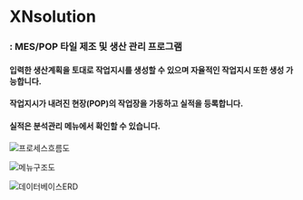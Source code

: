 # XNsolution
### : MES/POP 타일 제조 및 생산 관리 프로그램

#### 입력한 생산계획을 토대로 작업지시를 생성할 수 있으며 자율적인 작업지시 또한 생성 가능합니다. 
#### 작업지시가 내려진 현장(POP)의 작업장을 가동하고 실적을 등록합니다. 
#### 실적은 분석관리 메뉴에서 확인할 수 있습니다.

![프로세스흐름도](https://user-images.githubusercontent.com/96224803/152660249-f8da57d5-5cf0-4404-9ced-f0afc4a3e500.PNG)

![메뉴구조도](https://user-images.githubusercontent.com/96224803/152660253-951d5662-d503-4f35-9f7a-7cf8204f2e62.PNG)

![데이터베이스ERD](https://user-images.githubusercontent.com/96224803/152660251-d5872309-e335-429b-a4bd-c8b81ca046c0.JPG)
